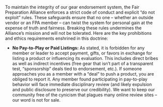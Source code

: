 To maintain the integrity of our gear endorsement system, the Fair Preparation Alliance enforces a strict code of conduct and explicit “do not exploit” rules. These safeguards ensure that no one – whether an outside vendor or an FPA member – can twist the system for personal gain at the expense of truth and fairness. Breaking these rules undermines the Alliance’s mission and will not be tolerated. Here are the key prohibitions and ethics requirements enshrined in this doctrine:  
- **No Pay-to-Play or Paid Listings:** As stated, it is forbidden for any member or leader to accept payment, gifts, or favors in exchange for listing a product or influencing its evaluation. This includes direct bribes as well as indirect incentives (free gear that isn’t part of a transparent test, “sponsorship” deals tied to endorsement, etc.). If someone approaches you as a member with a “deal” to push a product, you are obliged to report it. Any member found participating in pay-to-play behavior will face immediate disciplinary review (and likely expulsion and public disclosure to preserve our credibility). We want to keep our community free of the cynicism that plagues many online review sites – our word is not for sale.